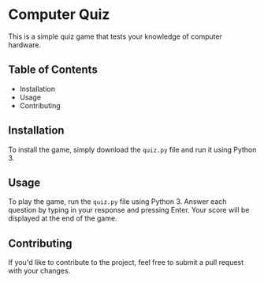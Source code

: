 # Computer Quiz

This is a simple quiz game that tests your knowledge of computer hardware.

## Table of Contents

- Installation
- Usage
- Contributing

## Installation

To install the game, simply download the `quiz.py` file and run it using Python 3.

## Usage

To play the game, run the `quiz.py` file using Python 3. Answer each question by typing in your response and pressing Enter. Your score will be displayed at the end of the game.

## Contributing

If you'd like to contribute to the project, feel free to submit a pull request with your changes.
